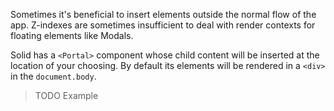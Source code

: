 Sometimes it's beneficial to insert elements outside the normal flow of the app. Z-indexes are sometimes insufficient to deal with render contexts for floating elements like Modals.

Solid has a `<Portal>` component whose child content will be inserted at the location of your choosing. By default its elements will be rendered in a `<div>` in the `document.body`.

> TODO Example
